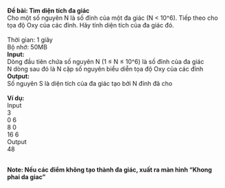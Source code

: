 
**Đề bài: Tìm diện tích đa giác** 
<br>Cho một số nguyên N là số đỉnh của một đa giác (N < 10^6). Tiếp theo cho tọa độ Oxy của các đỉnh. Hãy 
tính diện tích của đa giác đó.   
<br>Thời gian: 1 giây
<br>Bộ nhớ: 50MB
<br>**Input:**
<br>Dòng đầu tiên chứa số nguyên N (1 ≤ N ≤ 10^6) là số đỉnh của đa giác
<br>N dòng sau đó là N cặp số nguyên biểu diễn tọa độ Oxy của các đỉnh
<br>**Output:** 
<br>Số nguyên S là diện tích của đa giác tạo bởi N đỉnh đã cho
<br>
<br>**Ví dụ:** 
   <br>Input 
    <br>3 
    <br>0 6 
    <br>8 0 
    <br>16 6 
  <br>Output 
    <br>48 
    
<br>**Note: Nếu các điểm không tạo thành đa giác, xuất ra màn hình “Khong phai da giac”**
